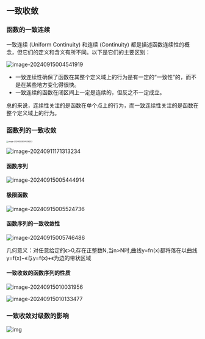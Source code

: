 ## 一致收敛

### 函数的一致连续

一致连续 (Uniform Continuity) 和连续 (Continuity) 都是描述函数连续性的概念，但它们的定义和含义有所不同。以下是它们的主要区别：

![image-20240915004541919](../Image/image-20240915004541919.png)

- 一致连续性确保了函数在其整个定义域上的行为是有一定的“一致性”的，而不是在某些地方变化得很快。
- 一致连续的函数在闭区间上一定是连续的，但反之不一定成立。

总的来说，连续性关注的是函数在单个点上的行为，而一致连续性关注的是函数在整个定义域上的行为。

### 函数列的一致收敛

<img src="../Image/image-20240928134508353.png" alt="image-20240928134508353" style="zoom: 33%;" />

![image-20240911171313234](../Image/image-20240911171313234.png)

#### 函数序列

![image-20240915005444914](../Image/image-20240915005444914.png)

#### 极限函数

![image-20240915005524736](../Image/image-20240915005524736.png)

#### 函数序列的一致收敛性

![image-20240915005746486](../Image/image-20240915005746486.png)

几何意义：对任意给定的ϵ>0,存在正整数N,当n>N时,曲线y=fn(x)都将落在以曲线y=f(x)−ϵ与y=f(x)+ϵ为边的带状区域

#### 一致收敛的函数序列的性质

![image-20240915010031956](../Image/image-20240915010031956.png)

![image-20240915010133477](../Image/image-20240915010133477.png)

### 一致收敛对级数的影响

![img](../Image/watermark,type_ZmFuZ3poZW5naGVpdGk,shadow_10,text_aHR0cHM6Ly9ibG9nLmNzZG4ubmV0L2xpbmJpYW4xMTY4,size_16,color_FFFFFF,t_70)